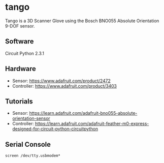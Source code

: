 # tango
Tango is a 3D Scanner Glove using the Bosch BNO055 Absolute Orientation 9-DOF sensor.

## Software
Circuit Python 2.3.1

## Hardware
 - Sensor:  https://www.adafruit.com/product/2472
 - Controller:  https://www.adafruit.com/product/3403

## Tutorials
 - Sensor:  https://learn.adafruit.com/adafruit-bno055-absolute-orientation-sensor
 - Controller:  https://learn.adafruit.com/adafruit-feather-m0-express-designed-for-circuit-python-circuitpython

## Serial Console
 ```screen /dev/tty.usbmodem*```
